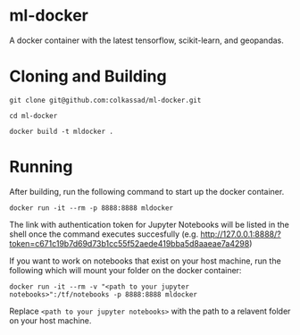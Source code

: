 # ml-docker
A docker container with the latest tensorflow, scikit-learn, and geopandas.

# Cloning and Building
`git clone git@github.com:colkassad/ml-docker.git`

`cd ml-docker`

`docker build -t mldocker .`

# Running
After building, run the following command to start up the docker container.

`docker run -it --rm -p 8888:8888 mldocker`

The link with authentication token for Jupyter Notebooks will be listed in the shell once the command executes succesfully (e.g. http://127.0.0.1:8888/?token=c671c19b7d69d73b1cc55f52aede419bba5d8aaeae7a4298)

If you want to work on notebooks that exist on your host machine, run the following which will mount your folder on the docker container:

`docker run -it --rm -v "<path to your jupyter notebooks>":/tf/notebooks -p 8888:8888 mldocker`

Replace `<path to your jupyter notebooks>` with the path to a relavent folder on your host machine.
